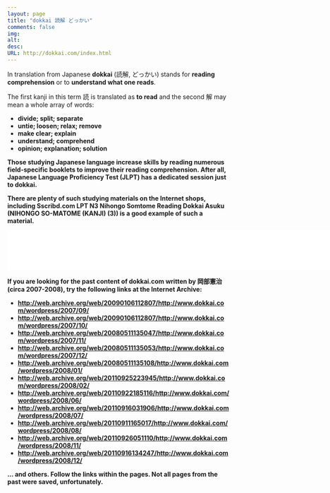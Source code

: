 ```yaml
---
layout: page
title: "dokkai 読解 どっかい"
comments: false
img:
alt:
desc:
URL: http://dokkai.com/index.html
---
```

<link rel="stylesheet" href="https://cdnjs.cloudflare.com/ajax/libs/normalize/5.0.0/normalize.min.css">

In translation from Japanese <b>dokkai</b> (読解, どっかい) stands for <b>reading comprehension</b> or to <b>understand what one reads</b>.

The first kanji	in this term 読 is translated as <b>to read</b> and the second 解 may mean a whole array of words:

- <b>divide; split; separate<b>
- <b>untie; loosen; relax; remove<b>
- <b>make clear; explain<b>
- <b>understand; comprehend<b>
- <b>opinion; explanation; solution<b>

Those studying Japanese  language increase skills by reading numerous field-specific booklets to improve their reading comprehension. After all, Japanese Language Proficiency Test (JLPT) has a dedicated session just to dokkai.

There are plenty of such studying materials on the Internet shops, including Sscribd.com LPT N3 Nihongo Somtome Reading Dokkai Asuku (NIHONGO SO-MATOME (KANJI) (3)) is a good example of such a material.

<center>
  <iframe data-aa="1312362" src="//ad.a-ads.com/1312362?size=990x90" scrolling="no" style="width:990px; height:90px; border:0px; padding:0; overflow:hidden" allowtransparency="true"></iframe>
</center>

If you are looking for the past content of dokkai.com written by 岡部憲治 (circa 2007-2008), try the following links at the Internet Archive:

- <a href="http://web.archive.org/web/20090106112807/http://www.dokkai.com/wordpress/2007/09/" target="_blank">http://web.archive.org/web/20090106112807/http://www.dokkai.com/wordpress/2007/09/</a>
- <a href="http://web.archive.org/web/20090106112807/http://www.dokkai.com/wordpress/2007/10/" target="_blank">http://web.archive.org/web/20090106112807/http://www.dokkai.com/wordpress/2007/10/</a>
- <a href="http://web.archive.org/web/20080511135047/http://www.dokkai.com/wordpress/2007/11/" target="_blank">http://web.archive.org/web/20080511135047/http://www.dokkai.com/wordpress/2007/11/</a>
- <a href="http://web.archive.org/web/20080511135053/http://www.dokkai.com/wordpress/2007/12/" target="_blank">http://web.archive.org/web/20080511135053/http://www.dokkai.com/wordpress/2007/12/</a>
- <a href="http://web.archive.org/web/20080511135108/http://www.dokkai.com/wordpress/2008/01/" target="_blank">http://web.archive.org/web/20080511135108/http://www.dokkai.com/wordpress/2008/01/</a>
- <a href="http://web.archive.org/web/20110925223945/http://www.dokkai.com/wordpress/2008/02/" target="_blank">http://web.archive.org/web/20110925223945/http://www.dokkai.com/wordpress/2008/02/</a>
- <a href="http://web.archive.org/web/20110922185116/http://www.dokkai.com/wordpress/2008/06/" target="_blank">http://web.archive.org/web/20110922185116/http://www.dokkai.com/wordpress/2008/06/</a>
- <a href="http://web.archive.org/web/20110916031906/http://www.dokkai.com/wordpress/2008/07/" target="_blank">http://web.archive.org/web/20110916031906/http://www.dokkai.com/wordpress/2008/07/</a>
- <a href="http://web.archive.org/web/20110911165017/http://www.dokkai.com/wordpress/2008/08/" target="_blank">http://web.archive.org/web/20110911165017/http://www.dokkai.com/wordpress/2008/08/</a>
- <a href="http://web.archive.org/web/20110926051110/http://www.dokkai.com/wordpress/2008/11/" target="_blank">http://web.archive.org/web/20110926051110/http://www.dokkai.com/wordpress/2008/11/</a>
- <a href="http://web.archive.org/web/20110916134247/http://www.dokkai.com/wordpress/2008/12/" target="_blank">http://web.archive.org/web/20110916134247/http://www.dokkai.com/wordpress/2008/12/</a>

... and others. Follow the links within the pages. Not all pages from the past were saved, unfortunately.

<div id="commento"></div>
<script src="https://cdn.commento.io/js/commento.js"></script>
